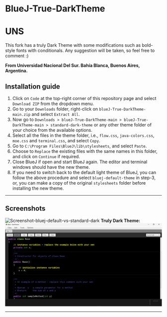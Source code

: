 # BlueJ-True-DarkTheme
# UNS
This fork has a truly Dark Theme with some modifications such as bold-style fonts with conditionals. Any suggestion will be taken, so feel free to comment :)

 **From Universidad Nacional Del Sur. Bahía Blanca, Buenos Aires, Argentina.** 

**Installation guide**
-----------------------------------------------------------------------------------------------

1. Click on ```Code``` at the top-right corner of this repository page and select ```Download ZIP``` from the dropdown menu.
2. Go to your ```Downloads``` folder, right-click on ```blueJ-True-DarkTheme-main.zip``` and select ```Extract All```.
3. Now go to ```Downloads > blueJ-True-DarkTheme-main > blueJ-True-DarkTheme-main > standard-dark-theme``` or any other theme folder of your choice from the available options.
4. Select all the files in the theme folder, i.e., ```flow.css```, ```java-colors.css```, ```moe.css``` and ```terminal.css```, and select ```Copy```.
5. Go to ```C:\Program Files\BlueJ\lib\stylesheets```, and select ```Paste```.
6. Choose to ```Replace``` the existing files with the same names in this folder, and click on ```Continue``` if required.
7. Close BlueJ if open and start BlueJ again. The editor and terminal windows should have the new theme.
8. If you need to switch back to the default light theme of BlueJ, you can follow the above procedure and select ```bluej-default-theme``` in step-3, or, you can make a copy of the original ```stylesheets``` folder before installing the new theme.

-----------------------------------------------------------------------------------------------

Screenshots
-----------------------------------------------------------------------------------------------

![Screenshot-bluej-default-vs-standard-dark](https://user-images.githubusercontent.com/76199286/153706319-6f8c3253-7390-4a2d-b092-254c2cdf29e4.png)
      **Truly Dark Theme:**
![Screenshot-bluej-default-vs-standard-dark](https://github.com/Gona2119/blueJ-True-DarkTheme/blob/main/TrueDarkTheme-example.png)

-----------------------------------------------------------------------------------------------
